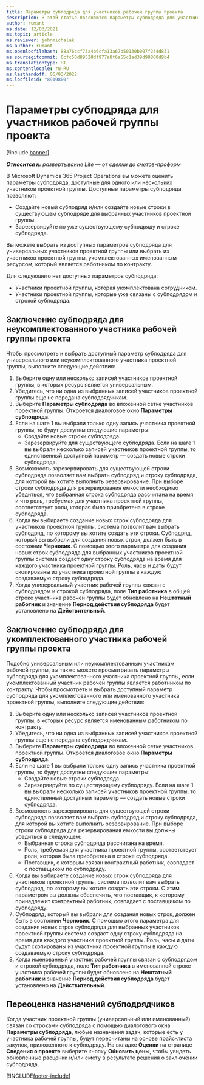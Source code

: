 ```yaml
---
title: Параметры субподряда для участников рабочей группы проекта
description: В этой статье поясняются параметры субподряда для участников проектной группы в Microsoft Dynamics 365 Project Operations.
author: rumant
ms.date: 12/03/2021
ms.topic: article
ms.reviewer: johnmichalak
ms.author: rumant
ms.openlocfilehash: 88a76ccf73a4b6cfa13a67b50130b007f244d831
ms.sourcegitcommit: 6cfc50d89528df977a8f6a55c1ad39d99800d9b4
ms.translationtype: HT
ms.contentlocale: ru-RU
ms.lasthandoff: 06/03/2022
ms.locfileid: "8919800"
---
```

# <a name="subcontracting-options-for-project-team-members"></a>Параметры субподряда для участников рабочей группы проекта

[!include [banner](../../includes/dataverse-preview.md)]

_**Относится к:** развертывание Lite — от сделки до счетов-проформ_

В Microsoft Dynamics 365 Project Operations вы можете оценить параметры субподряда, доступные для одного или нескольких участников проектной группы. Доступные параметры субподряда позволяют:

- Создайте новый субподряд и/или создайте новые строки в существующем субподряде для выбранных участников проектной группы. 
- Зарезервируйте по уже существующему субподряду и строке субподряда. 

Вы можете выбрать из доступных параметров субподряда для универсальных участников проектной группы или выбрать из участников проектной группы, укомплектованных именованным ресурсом, который является работником по контракту. 

Для следующего нет доступных параметров субподряда:

- Участники проектной группы, которая укомплектована сотрудником. 
- Участники проектной группы, которые уже связаны с субподрядом и строкой субподряда. 

## <a name="subcontracting-an-unstaffed-project-team-member"></a>Заключение субподряда для неукомплектованного участника рабочей группы проекта

Чтобы просмотреть и выбрать доступный параметр субподряда для универсального или неукомплектованного участника проектной группы, выполните следующие действия:

1. Выберите одну или несколько записей участников проектной группы, в которых ресурс является универсальным.
2. Убедитесь, что ни одна из выбранных записей участников проектной группы еще не передана субподрядчикам. 
3. Выберите **Параметры субподряда** во вложенной сетке участников проектной группы. Откроется диалоговое окно **Параметры субподряда**. 
4. Если на шаге 1 вы выбрали только одну запись участника проектной группы, то будут доступны следующие параметры:
    - Создайте новые строки субподряда. 
    - Зарезервируйте для существующего субподряда. Если на шаге 1 вы выбрали несколько записей участников проектной группы, то единственный доступный параметр — создать новые строки субподряда.
5. Возможность зарезервировать для существующей строки субподряда позволяет вам выбрать субподряд и строку субподряда, для которой вы хотите выполнить резервирование. При выборе строки субподряда для резервирования емкости необходимо убедиться, что выбранная строка субподряда рассчитана на время и что роль, требуемая для участника проектной группы, соответствует роли, которая была приобретена в строке субподряда.
6. Когда вы выбираете создание новых строк субподряда для участников проектной группы, система позволит вам выбрать субподряд, по которому вы хотите создать эти строки. Субподряд, который вы выбрали для создания новых строк, должен быть в состоянии **Черновик**. С помощью этого параметра для создания новых строк субподряда для выбранных участников проектной группы система создаст одну строку субподряда на время для каждого участника проектной группы. Роль, часы и даты будут скопированы из участника проектной группы в каждую создаваемую строку субподряда. 
7. Когда универсальный участник рабочей группы связан с субподрядом и строкой субподряда, поле **Тип работника** в общей строке участника рабочей группы будет обновлено на **Нештатный работник** и значение **Период действия субподряда** будет установлено на **Действительный**.

## <a name="subcontracting-a-staffed-project-team-member"></a>Заключение субподряда для укомплектованного участника рабочей группы проекта

Подобно универсальным или неукомплектованным участникам рабочей группы, вы также можете просматривать параметры субподряда для укомплектованного участника проектной группы, если укомплектованный участник рабочей группы является работником по контракту. Чтобы просмотреть и выбрать доступный параметр субподряда для укомплектованного или именованного участника проектной группы, выполните следующие действия:

1. Выберите одну или несколько записей участников проектной группы, в которых ресурс является именованным работником по контракту.
2. Убедитесь, что ни одна из выбранных записей участников проектной группы еще не передана субподрядчикам. 
3. Выберите **Параметры субподряда** во вложенной сетке участников проектной группы. Откроется диалоговое окно **Параметры субподряда**. 
4. Если на шаге 1 вы выбрали только одну запись участника проектной группы, то будут доступны следующие параметры:
      - Создайте новые строки субподряда.
      - Зарезервируйте по существующему субподряду.
  Если на шаге 1 вы выбрали несколько записей участников проектной группы, то единственный доступный параметр — создать новые строки субподряда.
5. Возможность зарезервировать для существующей строки субподряда позволяет вам выбрать субподряд и строку субподряда, для которой вы хотите выполнить резервирование. При выборе строки субподряда для резервирования емкости вы должны убедиться в следующем:
      - Выбранная строка субподряда рассчитана на время. 
      - Роль, требуемая для участника проектной группы, соответствует роли, которая была приобретена в строке субподряда. 
      - Поставщик, с которым связан контрактный работник, совпадает с поставщиком по субподряду.
6. Когда вы выбираете создание новых строк субподряда для участников проектной группы, система позволит вам выбрать субподряд, по которому вы хотите создать эти строки. С этим параметром вы должны обеспечить, что поставщик, к которому принадлежит контрактный работник, совпадает с поставщиком по субподряду. 
7. Субподряд, который вы выбрали для создания новых строк, должен быть в состоянии **Черновик**. С помощью этого параметра для создания новых строк субподряда для выбранных участников проектной группы система создаст одну строку субподряда на время для каждого участника проектной группы. Роль, часы и даты будут скопированы из участника проектной группы в каждую создаваемую строку субподряда.  
8. Когда именованный участник рабочей группы связан с субподрядом и строкой субподряда, поле **Тип работника** в именованной строке участника рабочей группы будет обновлено на **Нештатный работник** и значение **Период действия субподряда** будет установлено на **Действительный**.

## <a name="re-costing-subcontractor-assignments"></a>Переоценка назначений субподрядчиков

Когда участник проектной группы (универсальный или именованный) связан со строками субподряда с помощью диалогового окна **Параметры субподряда**, любые назначения задач, которые есть у участника рабочей группы, будут пересчитаны на основе прайс-листа закупок, приложенного к субподряду. На вкладке **Оценки** на странице **Сведения о проекте** выберите кнопку **Обновить цены**, чтобы увидеть обновленные расценки и/или смету в результате решения о заключении субподряда.

[!INCLUDE[footer-include](../../includes/footer-banner.md)]
